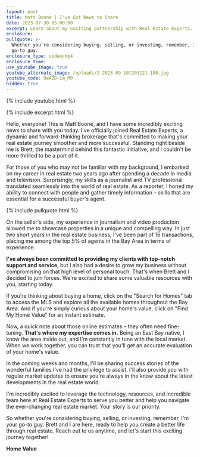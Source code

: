 ```yaml
---
layout: post
title: Matt Boone | I've Got News to Share
date: 2023-07-30 05:00:00
excerpt: Learn about my exciting partnership with Real Estate Experts.
enclosure:
pullquote: >-
  Whether you're considering buying, selling, or investing, remember, I'm your
  go-to guy.
enclosure_type: video/mp4
enclosure_time:
use_youtube_image: true
youtube_alternate_image: /uploads/2-2023-09-18t201121-180.jpg
youtube_code: UeAZD-Lm_M0
hidden: true
---
```

{% include youtube.html %}

{% include excerpt.html %}

Hello, everyone! This is Matt Boone, and I have some incredibly exciting news to share with you today. I've officially joined Real Estate Experts, a dynamic and forward-thinking brokerage that's committed to making your real estate journey smoother and more successful. Standing right beside me is Brett, the mastermind behind this fantastic initiative, and I couldn't be more thrilled to be a part of it.

For those of you who may not be familiar with my background, I embarked on my career in real estate two years ago after spending a decade in media and television. Surprisingly, my skills as a journalist and TV professional translated seamlessly into the world of real estate. As a reporter, I honed my ability to connect with people and gather timely information – skills that are essential for a successful buyer's agent.

{% include pullquote.html %}

On the seller's side, my experience in journalism and video production allowed me to showcase properties in a unique and compelling way. In just two short years in the real estate business, I've been part of 16 transactions, placing me among the top 5% of agents in the Bay Area in terms of experience.

**I've always been committed to providing my clients with top-notch support and service**, but I also had a desire to grow my business without compromising on that high level of personal touch. That's when Brett and I decided to join forces. We're excited to share some valuable resources with you, starting today.

If you're thinking about buying a home, click on the "Search for Homes" tab to access the MLS and explore all the available homes throughout the Bay Area. And if you're simply curious about your home's value, click on "Find My Home Value" for an instant estimate.

Now, a quick note about those online estimates – they often need fine-tuning. **That's where my expertise comes in.** Being an East Bay native, I know the area inside out, and I'm constantly in tune with the local market. When we work together, you can trust that you'll get an accurate evaluation of your home's value.

In the coming weeks and months, I'll be sharing success stories of the wonderful families I've had the privilege to assist. I'll also provide you with regular market updates to ensure you're always in the know about the latest developments in the real estate world.

I'm incredibly excited to leverage the technology, resources, and incredible team here at Real Estate Experts to serve you better and help you navigate the ever-changing real estate market. Your story is our priority.

So whether you're considering buying, selling, or investing, remember, I'm your go-to guy. Brett and I are here, ready to help you create a better life through real estate. Reach out to us anytime, and let's start this exciting journey together!

**Home Value**<br>​​